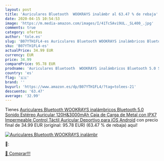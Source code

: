 ```yaml
---
layout: post
title: 'Auriculares Bluetooth  WOOKRAYS inalámbr al 63.47 % de rebaja'
date: 2020-04-15 10:54:53
image: 'https://m.media-amazon.com/images/I/41Tc5Avi9UL._SL400_.jpg'
comments: true
category: ofertas
author: 'tole.es'
slug: 'B07YTH1FL4-es Auriculares Bluetooth WOOKRAYS inalámbricos Bluetooth 5.0...'
sku: 'B07YTH1FL4-es'
actualPrice: 34.99 EUR
currency: EUR
price: 34.99
comparePrice: 95.78 EUR
prodname: 'Auriculares Bluetooth  WOOKRAYS inalámbricos Bluetooth 5.0 Sonido Estéreo Auricular  120H&3000mAh Caja de Carga de Metal con IPX7 Impermeable  Control Táctil  Auricular Deportivo para iOS Android'
country: 'es'
flag: '🇪🇸'
brand: ''
buyurl: 'https://www.amazon.es/dp/B07YTH1FL4/?tag=tolees-21'
descuento: '63.47'
average: '32.99'
---
```


Tienes [Auriculares Bluetooth  WOOKRAYS inalámbricos Bluetooth 5.0 Sonido Estéreo Auricular  120H&3000mAh Caja de Carga de Metal con IPX7 Impermeable  Control Táctil  Auricular Deportivo para iOS Android](https://www.amazon.es/dp/B07YTH1FL4/?tag=tolees-21) con precio final de  34.99 EUR (original: 95.78 EUR) (63.47 %  de rebaja) aqui!

[![Auriculares Bluetooth  WOOKRAYS inalámbr](https://m.media-amazon.com/images/I/41Tc5Avi9UL._SL400_.jpg)](https://www.amazon.es/dp/B07YTH1FL4/?tag=tolees-21)

🔎:


[🛒 Comprar!!!](https://www.amazon.es/dp/B07YTH1FL4/?tag=tolees-21)
